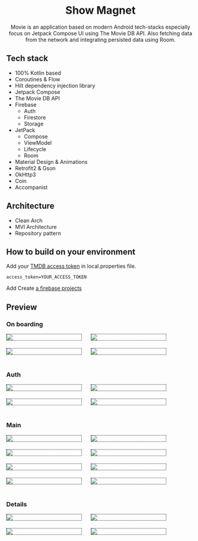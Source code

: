 <h1 align="center">Show Magnet</h1>

<p align="center">  
Movie is an application based on modern Android tech-stacks especially focus on Jetpack Compose UI using The Movie DB API. Also fetching data from the network and integrating persisted data using Room.
</p>

## Tech stack

- 100% Kotlin based 
- Coroutines & Flow
- Hilt dependency injection library
- Jetpack Compose
- The Movie DB API
- Firebase
  - Auth
  - Firestore
  - Storage
- JetPack
  - Compose
  - ViewModel
  - Lifecycle
  - Room
- Material Design & Animations
- Retrofit2 & Gson
- OkHttp3
- Coin
- Accompanist

## Architecture
- Clean Arch
- MVI Architecture
- Repository pattern

## How to build on your environment
Add your [TMDB access token](https://www.themoviedb.org/settings/api) in local.properties file.
```
access_token=YOUR_ACCESS_TOKEN
```
Add Create [a firebase projects](https://console.firebase.google.com/)

## Preview
### On boarding
<body>
  <div class="image"><img src='images/onboarding_1.jpg'></div>
  <div class="image"><img src='images/onboarding_2.jpg'></div>
  <div class="image"><img src='images/onboarding_3.jpg'></div>
  <div class="image"><img src='images/onboarding_4.jpg'></div>
</body>

### Auth
<body>
  <div class="image"><img src='images/sign_in_dark.jpg'></div>
  <div class="image"><img src='images/sign_in.jpg'></div>
  <div class="image"><img src='images/sign_up_dark.jpg'></div>
  <div class="image"><img src='images/sign_up.jpg'></div>
</body>

### Main
<body>
  <div class="image"><img src='images/image_dark_1.jpg'></div>
  <div class="image"><img src='images/image_dark_2.jpg'></div>
  <div class="image"><img src='images/image_dark_3.jpg'></div>
  <div class="image"><img src='images/image_dark_4.jpg'></div>
</body>

<body>
  <div class="image"><img src='images/image_1.jpg'></div>
  <div class="image"><img src='images/image_2.jpg'></div>
  <div class="image"><img src='images/image_3.jpg'></div>
  <div class="image"><img src='images/image_4.jpg'></div>
</body>

### Details
<body>
  <div class="image"><img src='images/gif_1.gif'></div>
  <div class="image"><img src='images/gif_2.gif'></div>
  <div class="image"><img src='images/gif_3.gif'></div>
  <div class="image"><img src='images/gif_4.gif'></div>

</body>

























<style>
.image {
  border: 1px dotted black;
  width: 200px;
  display: inline-block;
  margin-right:20px;
  margin-bottom:20px;
}
</style>